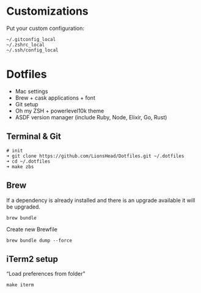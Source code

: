 # Customizations

Put your custom configuration:

```
~/.gitconfig_local
~/.zshrc_local
~/.ssh/config_local
```

# Dotfiles

+ Mac settings
+ Brew + cask applications + font
+ Git setup
+ Oh my ZSH + powerlevel10k theme
+ ASDF version manager (include Ruby, Node, Elixir, Go, Rust)

## Terminal & Git

```
# init
➜ git clone https://github.com/LionsHead/Dotfiles.git ~/.dotfiles
➜ cd ~/.dotfiles
➜ make zbs
```

## Brew

If a dependency is already installed and there is an upgrade available it will be upgraded.

`brew bundle`

Create new Brewfile

`brew bundle dump --force`

## iTerm2 setup

“Load preferences from folder"

`make iterm`

